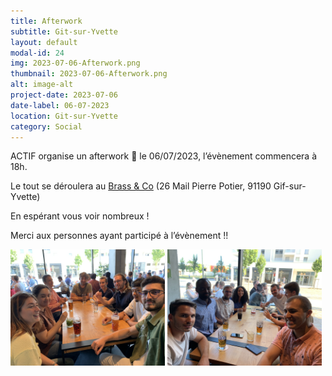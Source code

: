 ```yaml
---
title: Afterwork
subtitle: Git-sur-Yvette
layout: default
modal-id: 24
img: 2023-07-06-Afterwork.png
thumbnail: 2023-07-06-Afterwork.png
alt: image-alt
project-date: 2023-07-06
date-label: 06-07-2023
location: Git-sur-Yvette
category: Social
---
```


ACTIF organise un afterwork 🍺 le 06/07/2023, l’évènement commencera à 18h.

Le tout se déroulera au <a href="https://www.google.com/maps/place/Brass+%26+Co/@48.7110902,2.1643799,15z/data=!4m6!3m5!1s0x47e67faf2a200a71:0xcf27b631cebc3183!8m2!3d48.7110902!4d2.1643799!16s%2Fg%2F11rxrpyfpy?entry=ttu" target="_blank">Brass & Co</a> (26 Mail Pierre Potier, 91190 Gif-sur-Yvette)

En espérant vous voir nombreux !

Merci aux personnes ayant participé à l’évènement !!


<img src="img/portfolio/2023-07-06-Afterwork1.jpeg" style="width:49%">
<img src="img/portfolio/2023-07-06-Afterwork2.jpeg" style="width:49%">